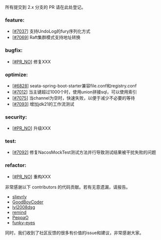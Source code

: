 所有提交到 2.x 分支的 PR 请在此处登记。

<!-- 请根据PR的类型添加 `变更记录` 到以下对应位置(feature/bugfix/optimize/test) 下 -->

### feature:

- [[#7037](https://github.com/apache/incubator-seata/pull/7037)] 支持UndoLog的fury序列化方式
- [[#7069](https://github.com/apache/incubator-seata/pull/7069)] Raft集群模式支持地址转换

### bugfix:

- [[#PR_NO](https://github.com/apache/incubator-seata/pull/#PR_NO)] 修复XXX

### optimize:

- [[#6828](https://github.com/apache/incubator-seata/pull/6828)] seata-spring-boot-starter兼容file.conf和registry.conf
- [[#7012](https://github.com/apache/incubator-seata/pull/7012)] 当主键超过1000个时，使用union拼接sql，可以使用索引
- [[#7075](https://github.com/apache/incubator-seata/pull/7075)] 当channel为空时，快速失败，以便于减少不必要的等待
- [[#7093](https://github.com/apache/incubator-seata/pull/7093)] 增加jdk21的工作流测试

### security:

- [[#PR_NO](https://github.com/apache/incubator-seata/pull/PR_NO)] 升级XXX

### test:

- [[#7092](https://github.com/apache/incubator-seata/pull/7092)] 修复NacosMockTest测试方法并行导致测试结果被干扰失败的问题

### refactor:

- [[#PR_NO](https://github.com/apache/incubator-seata/pull/PR_NO)] 重构XXX

非常感谢以下 contributors 的代码贡献。若有无意遗漏，请报告。

<!-- 请确保您的 GitHub ID 在以下列表中 -->

- [slievrly](https://github.com/slievrly)
- [GoodBoyCoder](https://github.com/GoodBoyCoder)
- [lyl2008dsg](https://github.com/lyl2008dsg)
- [remind](https://github.com/remind)
- [PeppaO](https://github.com/PeppaO)
- [funky-eyes](https://github.com/funky-eyes)

同时，我们收到了社区反馈的很多有价值的issue和建议，非常感谢大家。
